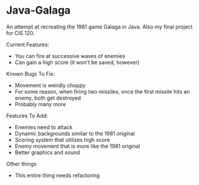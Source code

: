 # Java-Galaga
An attempt at recreating the 1981 game Galaga in Java. Also my final project for CIS 120.

Current Features:
- You can fire at successive waves of enemies
- Can gain a high score (it won't be saved, however)

Known Bugs To Fix:
- Movement is weirdly choppy
- For some reason, when firing two missiles, once the first missile hits an enemy, both get destroyed
- Probably many more

Features To Add:
- Enemies need to attack
- Dynamic backgrounds similar to the 1981 original
- Scoring system that utilizes high score
- Enemy movement that is more like the 1981 original
- Better graphics and sound

Other things
- This entire thing needs refactoring
